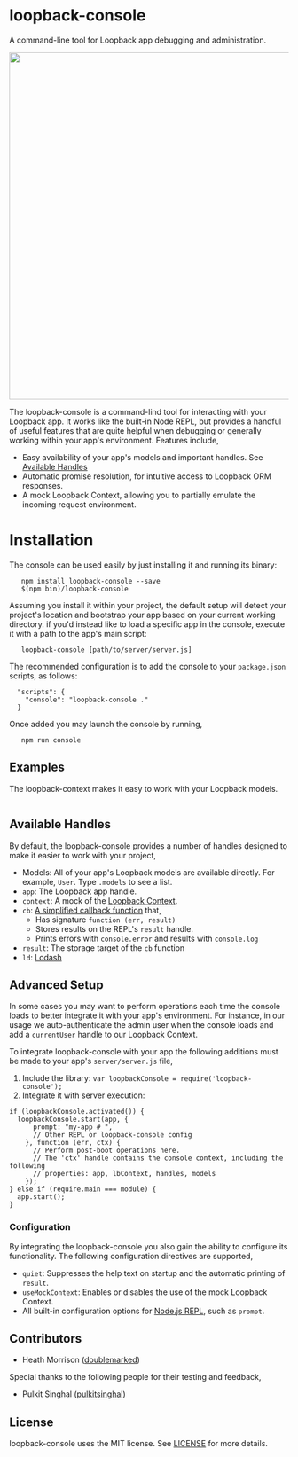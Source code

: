 # loopback-console
A command-line tool for Loopback app debugging and administration.

<a href="https://asciinema.org/a/ay3z8dx0lw5ac2d0qk5fv3glf" target="_blank"><img src="https://asciinema.org/a/ay3z8dx0lw5ac2d0qk5fv3glf.png" width="626"/></a>

The loopback-console is a command-lind tool for interacting with your Loopback app. It works like the built-in
Node REPL, but provides a handful of useful features that are quite helpful when debugging or generally
working within your app's environment. Features include,

- Easy availability of your app's models and important handles. See [Available Handles](#available-handles)
- Automatic promise resolution, for intuitive access to Loopback ORM responses.
- A mock Loopback Context, allowing you to partially emulate the incoming request environment.


# Installation

The console can be used easily by just installing it and running its binary:

```
   npm install loopback-console --save
   $(npm bin)/loopback-console
```

Assuming you install it within your project, the default setup will detect your project's location
and bootstrap your app based on your current working directory. if you'd instead like to load a specific app in the console, execute it with a path to the app's main script:

```
   loopback-console [path/to/server/server.js]
```

The recommended configuration is to add the console to your `package.json` scripts, as follows:

```
  "scripts": {
    "console": "loopback-console ."
  }
```

Once added you may launch the console by running,

```
   npm run console
```

## Examples

The loopback-context makes it easy to work with your Loopback models.

```

```

## Available Handles

By default, the loopback-console provides a number of handles designed to make it easier
to work with your project,

- Models: All of your app's Loopback models are available directly. For example, `User`. Type `.models` to see a list.
- `app`: The Loopback app handle.
- `context`: A mock of the <a href="http://docs.strongloop.com/display/LB/Using+current+context" target="_blank">Loopback Context</a>.
- `cb`: <a href="https://github.com/GovRight/loopback-console/blob/master/repl.js#L29-L34" target="_blank">A simplified callback function</a> that,
    - Has signature `function (err, result)`
    - Stores results on the REPL's `result` handle.
    - Prints errors with `console.error` and results with `console.log`
- `result`: The storage target of the `cb` function
- `ld`: <a href="https://lodash.com/" target="_blank">Lodash</a>

## Advanced Setup

In some cases you may want to perform operations each time the console loads
to better integrate it with your app's environment. For instance, in our usage we
auto-authenticate the admin user when the console loads and add a `currentUser` handle
to our Loopback Context.

To integrate loopback-console with your app the following additions must be made
to your app's `server/server.js` file,

1. Include the library: `var loopbackConsole = require('loopback-console');`
2. Integrate it with server execution:
```
if (loopbackConsole.activated()) {
  loopbackConsole.start(app, {
      prompt: "my-app # ",
      // Other REPL or loopback-console config
    }, function (err, ctx) {
      // Perform post-boot operations here.
      // The 'ctx' handle contains the console context, including the following
      // properties: app, lbContext, handles, models
    });
} else if (require.main === module) {
  app.start();
}
```

### Configuration

By integrating the loopback-console you also gain the ability to configure its functionality.
The following configuration directives are supported,

- `quiet`: Suppresses the help text on startup and the automatic printing of `result`.
- `useMockContext`: Enables or disables the use of the mock Loopback Context.
- All built-in configuration options for <a href="https://nodejs.org/api/repl.html" target="_blank">Node.js REPL</a>, such as `prompt`.

## Contributors

- Heath Morrison (<a href="https://github.com/doublemarked" target="_blank">doublemarked</a>)

Special thanks to the following people for their testing and feedback,

- Pulkit Singhal (<a href="https://github.com/pulkitsinghal" target="_blank">pulkitsinghal</a>)

## License

loopback-console uses the MIT license. See [LICENSE](https://github.com/GovRight/loopback-console/blob/master/LICENSE) for more details.
